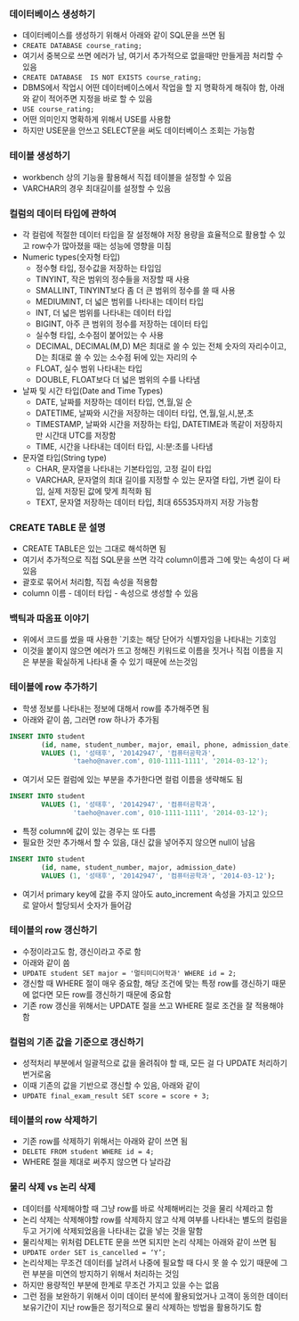 ### 데이터베이스 생성하기
- 데이터베이스를 생성하기 위해서 아래와 같이 SQL문을 쓰면 됨
- `CREATE DATABASE course_rating;`
- 여기서 중복으로 쓰면 에러가 남, 여기서 추가적으로 없을때만 만들게끔 처리할 수 있음
- `CREATE DATABASE  IS NOT EXISTS course_rating;`
- DBMS에서 작업시 어떤 데이터베이스에서 작업을 할 지 명확하게 해줘야 함, 아래와 같이 적어주면 지정을 바로 할 수 있음
- `USE course_rating;`
- 어떤 의미인지 명확하게 위해서 USE를 사용함
- 하지만 USE문을 안쓰고 SELECT문을 써도 데이터베이스 조회는 가능함

### 테이블 생성하기
- workbench 상의 기능을 활용해서 직접 테이블을 설정할 수 있음
- VARCHAR의 경우 최대길이를 설정할 수 있음

### 컬럼의 데이터 타입에 관하여
- 각 컬럼에 적절한 데이터 타입을 잘 설정해야 저장 용량을 효율적으로 활용할 수 있고 row수가 많아졌을 때는 성능에 영향을 미침
- Numeric types(숫자형 타입)
    - 정수형 타입, 정수값을 저장하는 타입임
    - TINYINT, 작은 범위의 정수들을 저장할 때 사용
    - SMALLINT, TINYINT보다 좀 더 큰 범위의 정수를 쓸 때 사용
    - MEDIUMINT, 더 넓은 범위를 나타내는 데이터 타입
    - INT, 더 넓은 범위를 나타내는 데이터 타입
    - BIGINT, 아주 큰 범위의 정수를 저장하는 데이터 타입
    - 실수형 타입, 소수점이 붙어있는 수 사용
    - DECIMAL, DECIMAL(M,D) M은 최대로 쓸 수 있는 전체 숫자의 자리수이고, D는 최대로 쓸 수 있는 소수점 뒤에 있는 자리의 수
    - FLOAT, 실수 범위 나타내는 타입
    - DOUBLE, FLOAT보다 더 넓은 범위의 수를 나타냄
- 날짜 및 시간 타입(Date and Time Types)
    - DATE, 날짜를 저장하는 데이터 타입, 연,월,일 순
    - DATETIME, 날짜와 시간을 저장하는 데이터 타입, 연,월,일,시,분,초
    - TIMESTAMP, 날짜와 시간을 저장하는 타입, DATETIME과 똑같이 저장하지만 시간대 UTC를 저장함
    - TIME, 시간을 나타내는 데이터 타입, 시:분:초를 나타냄
- 문자열 타입(String type)
    - CHAR, 문자열을 나타내는 기본타입임, 고정 길이 타입
    - VARCHAR, 문자열의 최대 길이를 지정할 수 있는 문자열 타입, 가변 길이 타입, 실제 저장된 값에 맞게 최적화 됨
    - TEXT, 문자열 저장하는 데이터 타입, 최대 65535자까지 저장 가능함

### CREATE TABLE 문 설명
- CREATE TABLE은 있는 그대로 해석하면 됨
- 여기서 추가적으로 직접 SQL문을 쓰면 각각 column이름과 그에 맞는 속성이 다 써 있음
- 괄호로 묶어서 처리함, 직접 속성을 적용함
- column 이름 - 데이터 타입 - 속성으로 생성할 수 있음

### 백틱과 따옴표 이야기
- 위에서 코드를 썼을 때 사용한 `기호는 해당 단어가 식별자임을 나타내는 기호임
- 이것을 붙이지 않으면 에러가 뜨고 정해진 키워드로 이름을 짓거나 직접 이름을 지은 부분을 확실하게 나타내 줄 수 있기 때문에 쓰는것임

### 테이블에 row 추가하기
- 학생 정보를 나타내는 정보에 대해서 row를 추가해주면 됨
- 아래와 같이 씀, 그러면 row 하나가 추가됨
```sql
INSERT INTO student
		(id, name, student_number, major, email, phone, admission_date)
		VALUES (1, '성태후', '20142947', '컴퓨터공학과', 
				'taeho@naver.com', 010-1111-1111', '2014-03-12');
```
- 여기서 모든 컬럼에 있는 부분을 추가한다면 컬럼 이름을 생략해도 됨
```sql
INSERT INTO student
		VALUES (1, '성태후', '20142947', '컴퓨터공학과', 
				'taeho@naver.com', 010-1111-1111', '2014-03-12');
```
- 특정 column에 값이 있는 경우는 또 다름
- 필요한 것만 추가해서 할 수 있음, 대신 값을 넣어주지 않으면 null이 남음
```sql
INSERT INTO student
		(id, name, student_number, major, admission_date)
		VALUES (1, '성태후', '20142947', '컴퓨터공학과', '2014-03-12');
```
- 여기서 primary key에 값을 주지 않아도 auto_increment 속성을 가지고 있으므로 알아서 할당되서 숫자가 들어감

### 테이블의 row 갱신하기
- 수정이라고도 함, 갱신이라고 주로 함
- 아래와 같이 씀
- `UPDATE student SET major = '멀티미디어학과' WHERE id = 2;`
- 갱신할 때 WHERE 절이 매우 중요함, 해당 조건에 맞는 특정 row를 갱신하기 때문에 없다면 모든 row를 갱신하기 때문에 중요함
- 기존 row 갱신을 위해서는 UPDATE 절을 쓰고 WHERE 절로 조건을 잘 적용해야함

### 컬럼의 기존 값을 기준으로 갱신하기
- 성적처리 부분에서 일괄적으로 값을 올려줘야 할 때, 모든 걸 다 UPDATE 처리하기 번거로움
- 이때 기존의 값을 기반으로 갱신할 수 있음, 아래와 같이
- `UPDATE final_exam_result SET score = score + 3;`

### 테이블의 row 삭제하기
- 기존 row를 삭제하기 위해서는 아래와 같이 쓰면 됨
- `DELETE FROM student WHERE id = 4;`
- WHERE 절을 제대로 써주지 않으면 다 날라감

### 물리 삭제 vs 논리 삭제
- 데이터를 삭제해야할 때 그냥 row를 바로 삭제해버리는 것을 물리 삭제라고 함
- 논리 삭제는 삭제해야할 row를 삭제하지 않고 삭제 여부를 나타내는 별도의 컬럼을 두고 거기에 삭제되었음을 나타내는 값을 넣는 것을 말함
- 물리삭제는 위처럼 DELETE 문을 쓰면 되지만 논리 삭제는 아래와 같이 쓰면 됨
- `UPDATE order SET is_cancelled = ‘Y’;`
- 논리삭제는 무조건 데이터를 날려서 나중에 필요할 때 다시 못 쓸 수 있기 때문에 그런 부분을 미연의 방지하기 위해서 처리하는 것임
- 하지만 용량적인 부분에 한계로 무조건 가지고 있을 수는 없음
- 그런 점을 보완하기 위해서 이미 데이터 분석에 활용되었거나 고객이 동의한 데이터 보유기간이 지난 row들은 정기적으로 물리 삭제하는 방법을 활용하기도 함
